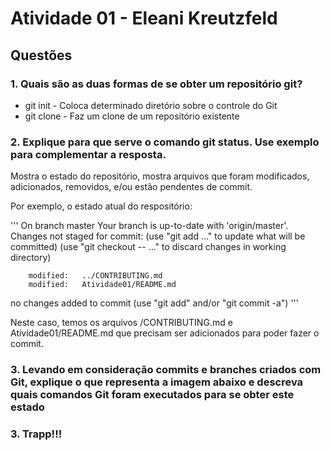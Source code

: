 # Atividade 01 - Eleani Kreutzfeld

## Questões

### 1. Quais são as duas formas de se obter um repositório git?

- git init - Coloca determinado diretório sobre o controle do Git
- git clone - Faz um clone de um repositório existente

### 2. Explique para que serve o comando git status. Use exemplo para complementar a resposta.

Mostra o estado do repositório, mostra arquivos que foram modificados, adicionados, removidos, e/ou estão pendentes de commit.

Por exemplo, o estado atual do respositório:

'''
On branch master
Your branch is up-to-date with 'origin/master'.
Changes not staged for commit:
  (use "git add <file>..." to update what will be committed)
  (use "git checkout -- <file>..." to discard changes in working directory)

        modified:   ../CONTRIBUTING.md
        modified:   Atividade01/README.md

no changes added to commit (use "git add" and/or "git commit -a")
'''

Neste caso, temos os arquivos /CONTRIBUTING.md e Atividade01/README.md que precisam ser adicionados para poder fazer o commit.

### 3. Levando em consideração commits e branches criados com Git, explique o que representa a imagem abaixo e descreva quais comandos Git foram executados para se obter este estado

### 3. Trapp!!!
